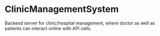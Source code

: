 # ClinicManagementSystem

Backend server for clinic/hospital management, where doctor as well as patients can interact online with API calls. 

